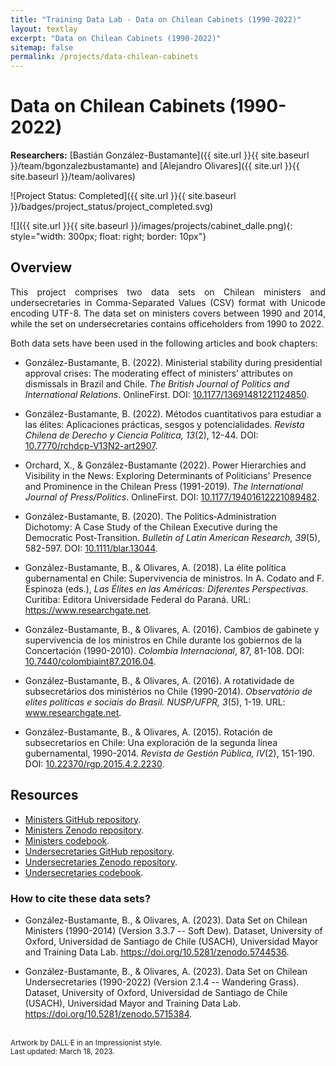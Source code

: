 ```yaml
---
title: "Training Data Lab - Data on Chilean Cabinets (1990-2022)"
layout: textlay
excerpt: "Data on Chilean Cabinets (1990-2022)"
sitemap: false
permalink: /projects/data-chilean-cabinets
---
```


# Data on Chilean Cabinets (1990-2022)

**Researchers:** [Bastián González-Bustamante]({{ site.url }}{{ site.baseurl }}/team/bgonzalezbustamante) and [Alejandro Olivares]({{ site.url }}{{ site.baseurl }}/team/aolivares)

![Project Status: Completed]({{ site.url }}{{ site.baseurl }}/badges/project_status/project_completed.svg)

![]({{ site.url }}{{ site.baseurl }}/images/projects/cabinet_dalle.png){: style="width: 300px; float: right; border: 10px"}

## Overview

<p align="justify">This project comprises two data sets on Chilean ministers and undersecretaries in Comma-Separated Values (CSV) format with Unicode encoding UTF-8. The data set on ministers covers between 1990 and 2014, while the set on undersecretaries contains officeholders from 1990 to 2022.</p>

<p align="justify">Both data sets have been used in the following articles and book chapters:</p>

- González-Bustamante, B. (2022). Ministerial stability during presidential approval crises: The moderating effect of ministers’ attributes on dismissals in Brazil and Chile. *The British Journal of Politics and International Relations*. OnlineFirst. DOI: <a href="https://doi.org/10.1177/13691481221124850" target="_blank">10.1177/13691481221124850</a>.

- González-Bustamante, B. (2022). Métodos cuantitativos para estudiar a las élites: Aplicaciones prácticas, sesgos y potencialidades. *Revista Chilena de Derecho y Ciencia Política, 13*(2), 12-44. DOI: <a href="https://doi.org/10.7770/rchdcp-V13N2-art2907" target="_blank">10.7770/rchdcp-V13N2-art2907</a>.

- Orchard, X., & González-Bustamante (2022). Power Hierarchies and Visibility in the News: Exploring Determinants of Politicians' Presence and Prominence in the Chilean Press (1991-2019). *The International Journal of Press/Politics*. OnlineFirst. DOI: <a href="https://doi.org/10.1177/19401612221089482" target="_blank">10.1177/19401612221089482</a>.

- González-Bustamante, B. (2020). The Politics‐Administration Dichotomy: A Case Study of the Chilean Executive during the Democratic Post‐Transition. *Bulletin of Latin American Research, 39*(5), 582-597. DOI: <a href="https://doi.org/10.1111/blar.13044" target="_blank">10.1111/blar.13044</a>.

- González-Bustamante, B., & Olivares, A. (2018). La élite política gubernamental en Chile: Supervivencia de ministros. In A. Codato and F. Espinoza (eds.), *Las Élites en las Américas: Diferentes Perspectivas*. Curitiba: Editora Universidade Federal do Paraná. URL: <a href="https://www.researchgate.net/publication/325699783_Elites_en_las_Americas_diferentes_perspectivas_Elites_in_the_Americas_Different_Perspectives" target="_blank">https://www.researchgate.net</a>.

- González-Bustamante, B., & Olivares, A. (2016). Cambios de gabinete y supervivencia de los ministros en Chile durante los gobiernos de la Concertación (1990-2010). *Colombia Internacional*, 87, 81-108. DOI: <a href="https://doi.org/10.7440/colombiaint87.2016.04" target="_blank">10.7440/colombiaint87.2016.04</a>.

- González-Bustamante, B., & Olivares, A. (2016). A rotatividade de subsecretários dos ministérios no Chile (1990-2014). *Observatório de elites políticas e sociais do Brasil. NUSP/UFPR, 3*(5), 1-19. URL: <a href="https://www.researchgate.net/publication/321993740_A_rotatividade_de_subsecretarios_dos_ministerios_no_Chile_1990-2014" target="_blank">www.researchgate.net</a>.

- González-Bustamante, B., & Olivares, A. (2015). Rotación de subsecretarios en Chile: Una exploración de la segunda línea gubernamental, 1990-2014. *Revista de Gestión Pública, IV*(2), 151-190. DOI: <a href="https://doi.org/10.22370/rgp.2015.4.2.2230" target="_blank">10.22370/rgp.2015.4.2.2230</a>.

## Resources

- <a href="https://github.com/bgonzalezbustamante/chilean-ministers" target="_blank">Ministers GitHub repository</a>.
- <a href="https://doi.org/10.5281/zenodo.5744536" target="_blank">Ministers Zenodo repository</a>.
- <a href="https://github.com/bgonzalezbustamante/chilean-ministers/blob/main/docs/codebook_ministers.pdf" target="_blank">Ministers codebook</a>.
- <a href="https://github.com/bgonzalezbustamante/chilean-undersecretaries" target="_blank">Undersecretaries GitHub repository</a>.
- <a href="https://doi.org/10.5281/zenodo.5715384" target="_blank">Undersecretaries Zenodo repository</a>.
- <a href="https://github.com/bgonzalezbustamante/chilean-undersecretaries/blob/main/docs/codebook_undersecretaries.pdf" target="_blank">Undersecretaries codebook</a>.

### How to cite these data sets?

- González-Bustamante, B., & Olivares, A. (2023). Data Set on Chilean Ministers (1990-2014) (Version 3.3.7 -- Soft Dew). Dataset, University of Oxford, Universidad de Santiago de Chile (USACH), Universidad Mayor and Training Data Lab. <a href="https://doi.org/10.5281/zenodo.5744536" target="_blank">https://doi.org/10.5281/zenodo.5744536</a>.

- González-Bustamante, B., & Olivares, A. (2023). Data Set on Chilean Undersecretaries (1990-2022) (Version 2.1.4 -- Wandering Grass). Dataset, University of Oxford, Universidad de Santiago de Chile (USACH), Universidad Mayor and Training Data Lab. <a href="https://doi.org/10.5281/zenodo.5715384" target="_blank">https://doi.org/10.5281/zenodo.5715384</a>.

<br />
<small>Artwork by DALL·E in an Impressionist style.</small><br />
<small>Last updated: March 18, 2023.</small>
